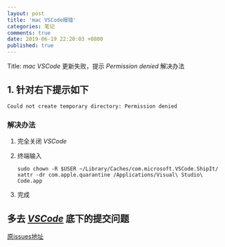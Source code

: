 ```yaml
---
layout: post
title: 'mac VSCode报错'
categories: 笔记
comments: true
date: 2019-06-19 22:20:03 +0800
published: true
---
```


Title: *mac VSCode* 更新失败，提示 *Permission denied* 解决办法

## 1. 针对右下提示如下

```error
Could not create temporary directory: Permission denied
```

### 解决办法

1. 完全关闭 *VSCode*
2. 终端输入

    ```shell
    sudo chown -R $USER ~/Library/Caches/com.microsoft.VSCode.ShipIt/
    xattr -dr com.apple.quarantine /Applications/Visual\ Studio\ Code.app
    ```

3. 完成

## 多去 *[VSCode][Github]* 底下的提交问题

[原issues地址][Issues]
<!-- [Github地址][Github] -->

[Github]:https://github.com/microsoft/vscode
[Issues]:https://github.com/Microsoft/vscode/issues/7426
